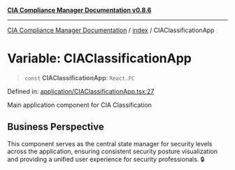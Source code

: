 [**CIA Compliance Manager Documentation v0.8.6**](../../README.md)

***

[CIA Compliance Manager Documentation](../../modules.md) / [index](../README.md) / CIAClassificationApp

# Variable: CIAClassificationApp

> `const` **CIAClassificationApp**: `React.FC`

Defined in: [application/CIAClassificationApp.tsx:27](https://github.com/Hack23/cia-compliance-manager/blob/050a250237d6f621490781dbdf95155919f35aed/src/application/CIAClassificationApp.tsx#L27)

Main application component for CIA Classification

## Business Perspective

This component serves as the central state manager for security levels
across the application, ensuring consistent security posture visualization
and providing a unified user experience for security professionals. 🔒
